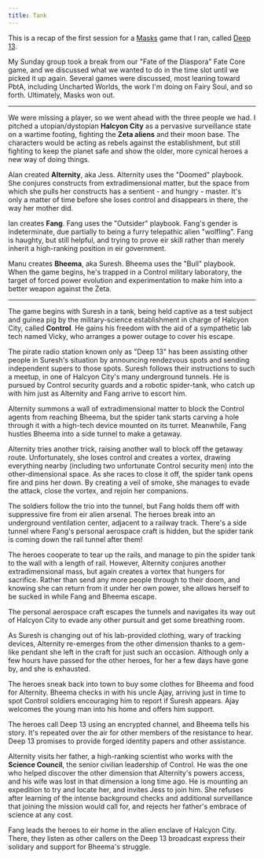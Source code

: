 ```yaml
---
title: Tank
---
```


This is a recap of the first session for a [Masks] game that I ran,
called [Deep 13](/games/deep-13.html).

My Sunday group took a break from our "Fate of the Diaspora" Fate Core
game, and we discussed what we wanted to do in the time slot
until we picked it up again.
Several games were discussed, most leaning toward PbtA, including
Uncharted Worlds, the work I'm doing on Fairy Soul, and so forth.
Ultimately, Masks won out.

----

We were missing a player, so we went ahead with the three people we had.
I pitched a utopian/dystopian **Halcyon City** as a pervasive surveillance
state on a wartime footing, fighting the **Zeta aliens** and their moon base.
The characters would be acting as rebels against the establishment,
but still fighting to keep the planet safe and show the older, more cynical
heroes a new way of doing things.

Alan created **Alternity**, aka Jess. Alternity uses the "Doomed" playbook.
She conjures constructs from extradimensional matter, but the space
from which she pulls her constructs has a sentient - and hungry - master.
It's only a matter of time before she loses control and disappears in there,
the way her mother did.

Ian creates **Fang**. Fang uses the "Outsider" playbook.
Fang's gender is indeterminate, due partially to being a furry telepathic alien "wolfling".
Fang is haughty, but still helpful, and trying to prove eir skill
rather than merely inherit a high-ranking position in eir government.

Manu creates **Bheema**, aka Suresh. Bheema uses the "Bull" playbook.
When the game begins, he's trapped in a Control military laboratory,
the target of forced power evolution and experimentation
to make him into a better weapon against the Zeta.

----

The game begins with Suresh in a tank, being held captive as a test subject and guinea pig
by the military-science establishment in charge of Halcyon City, called **Control**.
He gains his freedom with the aid of a sympathetic lab tech named Vicky,
who arranges a power outage to cover his escape.

The pirate radio station known only as "Deep 13" has been assisting
other people in Suresh's situation by announcing rendezvous spots
and sending independent supers to those spots.
Suresh follows their instructions to such a meetup,
in one of Halcyon City's many underground tunnels.
He is pursued by Control security guards and a robotic spider-tank,
who catch up with him just as Alternity and Fang arrive to escort him.

Alternity summons a wall of extradimensional matter to block the Control
agents from reaching Bheema, but the spider tank starts carving a hole
through it with a high-tech device mounted on its turret.
Meanwhile, Fang hustles Bheema into a side tunnel to make a getaway.

Alternity tries another trick, raising another wall to block off
the getaway route.
Unfortunately, she loses control and creates a vortex, drawing
everything nearby (including two unfortunate Control security men)
into the other-dimensional space.
As she races to close it off, the spider tank opens fire and pins her down.
By creating a veil of smoke, she manages to evade the attack, close
the vortex, and rejoin her companions.

The soldiers follow the trio into the tunnel, but Fang holds them off
with suppressive fire from eir alien arsenal.
The heroes break into an underground ventilation center, adjacent
to a railway track.
There's a side tunnel where Fang's personal aerospace craft is hidden,
but the spider tank is coming down the rail tunnel after them!

The heroes cooperate to tear up the rails,
and manage to pin the spider tank to the wall with a length of rail.
However, Alternity conjures another extradimensional mass, but again
creates a vortex that hungers for sacrifice.
Rather than send any more people through to their doom,
and knowing she can return from it under her own power,
she allows herself to be sucked in while Fang and Bheema escape.

The personal aerospace craft escapes the tunnels and navigates its way
out of Halcyon City to evade any other pursuit and get some breathing room.

As Suresh is changing out of his lab-provided clothing,
wary of tracking devices,
Alternity re-emerges from the other dimension thanks to a gem-like
pendant she left in the craft for just such an occasion.
Although only a few hours have passed for the other heroes,
for her a few days have gone by, and she is exhausted.

The heroes sneak back into town to buy some clothes for Bheema
and food for Alternity.
Bheema checks in with his uncle Ajay, arriving just in time to spot
Control soldiers encouraging him to report if Suresh appears.
Ajay welcomes the young man into his home and offers him support.

The heroes call Deep 13 using an encrypted channel, and Bheema tells his story.
It's repeated over the air for other members of the resistance to hear.
Deep 13 promises to provide forged identity papers and other assistance.

Alternity visits her father, a high-ranking scientist who works with
the **Science Council**, the senior civilian leadership of Control.
He was the one who helped discover the other dimension that Alternity's powers
access, and his wife was lost in that dimension a long time ago.
He is mounting an expedition to try and locate her, and invites Jess to join him.
She refuses after learning of the intense background checks and
additional surveillance that joining the mission would call for,
and rejects her father's embrace of science at any cost.

Fang leads the heroes to eir home in the alien enclave of Halcyon City.
There, they listen as other callers on the Deep 13 broadcast
express their solidary and support for Bheema's struggle.

[Masks]: http://www.magpiegames.com/masks/
